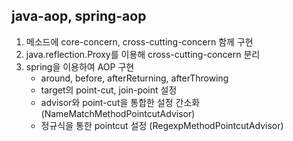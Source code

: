 ## java-aop, spring-aop

1. 메소드에 core-concern, cross-cutting-concern 함께 구현
2. java.reflection.Proxy를 이용해 cross-cutting-concern 분리
3. spring을 이용하여 AOP 구현
    - around, before, afterReturning, afterThrowing
    - target의 point-cut, join-point 설정
    - advisor와 point-cut을 통합한 설정 간소화 (NameMatchMethodPointcutAdvisor)
    - 정규식을 통한 pointcut 설정 (RegexpMethodPointcutAdvisor)